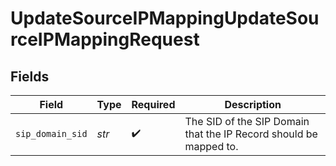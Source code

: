 # UpdateSourceIPMappingUpdateSourceIPMappingRequest


## Fields

| Field                                                             | Type                                                              | Required                                                          | Description                                                       |
| ----------------------------------------------------------------- | ----------------------------------------------------------------- | ----------------------------------------------------------------- | ----------------------------------------------------------------- |
| `sip_domain_sid`                                                  | *str*                                                             | :heavy_check_mark:                                                | The SID of the SIP Domain that the IP Record should be mapped to. |